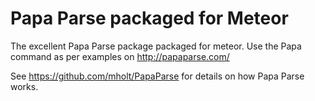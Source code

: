 Papa Parse packaged for Meteor
=================================

The excellent Papa Parse package packaged for meteor. Use the Papa command as per examples on http://papaparse.com/


See https://github.com/mholt/PapaParse for details on how Papa Parse works.
